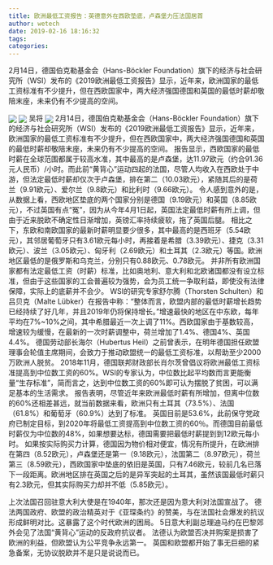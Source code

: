 ```yaml
---
title: 欧洲最低工资报告：英德意外在西欧垫底，卢森堡力压法国居首
author: wetech
date: 2019-02-16 18:16:32
tags: 
categories: 
---
```

2月14日，德国伯克勒基金会（Hans-Böckler Foundation）旗下的经济与社会研究所（WSI）发布的《2019欧洲最低工资报告》显示，近年来，欧洲国家的最低工资标准有不少提升，但在西欧国家中，两大经济强国德国和英国的最低时薪却敬陪末座，未来仍有不少提高的空间。
<!-- more -->
<img align="center" border="0" src="https://imgcdn.yicai.com/uppics/images/2019/02/96c2d6f519486f6362d6692cd9f3a3b8.jpg" />
<img align="center" border="0" src="https://imgcdn.yicai.com/uppics/images/2019/02/5b70bc5254f642f3b8a35eb44115fee6.jpg" />
吴将
<img align="center" border="0" src="https://imgcdn.yicai.com/uppics/images/2019/02/209fa9effa2cd9c301773d9c17fe02fd.jpg" />
2月14日，德国伯克勒基金会（Hans-Böckler Foundation）旗下的经济与社会研究所（WSI）发布的《2019欧洲最低工资报告》显示，近年来，欧洲国家的最低工资标准有不少提升，但在西欧国家中，两大经济强国德国和英国的最低时薪却敬陪末座，未来仍有不少提高的空间。
报告显示，西欧国家的最低时薪在全球范围都属于较高水准，其中最高的是卢森堡，达11.97欧元（约合91.36元人民币）/小时。而此前“黄背心”运动四起的法国，尽管人均收入在西欧处于中游，但法定最低时薪却仅次于卢森堡，排在第二（10.03欧元），紧随其后的是荷兰（9.91欧元）、爱尔兰（9.8欧元）和比利时（9.66欧元）。
令人感到意外的是，从数据上看，西欧地区垫底的两个国家分别是德国（9.19欧元）和英国（8.85欧元），不过英国有点“冤”，因为从今年4月1日起，英国法定最低时薪有所上调，但由于近来脱欧不确定性日渐增加，英镑汇率持续疲软，拖了英国后腿。
相比之下，东欧和南欧国家的最新时薪明显要少很多，其中最高的是西班牙（5.54欧元），其邻居葡萄牙只有3.61欧元每小时，再接着是希腊（3.39欧元）、捷克（3.31欧元）、波兰（3.05欧元）、匈牙利（2.69欧元）和土耳其（2.3欧元）等国。欧洲地区最低的是俄罗斯和乌克兰，分别只有0.88欧元、0.78欧元。
并非所有欧洲国家都有法定最低工资（时薪）标准，比如奥地利、意大利和北欧诸国都没有设立标准，但由于这些国家的工会普遍较为强势，会为员工统一争取利益，即使没有法律保障，实际上的底薪并不会少。
WSI的研究专家舒尔腾（Thorsten Schulten）和吕贝克（Malte Lübker）在报告中称：“整体而言，欧盟内部的最低时薪增长趋势已经持续了好几年，并且2019年仍将保持增长。”增速最快的地区在中东欧，每年平均在7%~10%之间，其中希腊最近一次上调了11%。西欧国家由于基数较高，增速较为缓慢，在最新的一次时薪调整中，荷兰增加了1.4%、德国4%、英国4.4%。
德国劳动部长海尔（Hubertus Heil）之前曾表示，在明年德国担任欧盟理事会轮值主席期间，会致力于推动欧盟统一的最低工资标准，以帮助至少2000万欧洲人脱贫。
2018年11月，德国联邦财政部长肖尔茨曾倡议将欧洲最低工资标准提高到中位数工资的60%。WSI的专家认为，中位数比起平均数而言更能衡量“生存标准”，简而言之，达到中位数工资的60%即可认为摆脱了贫困，可以满足基本的生活需求。
报告表明，尽管近年来欧洲最低时薪有所增加，但离中位数的60%还相差甚远，就当前数据来看，欧洲只有土耳其（73.5%）、法国（61.8%）和葡萄牙（60.9%）达到了标准。
英国目前是53.6%，此前保守党政府已制定目标，到2020年将最低工资提高到中位数工资的60％。而德国目前最低时薪仅为中位数的48%，如果想要达标，德国需要把最低时薪提到到12欧元每小时。
如果按实际购买力计算，德国因为物价相对便宜，情况有所提升，在欧洲排在第四（8.52欧元），卢森堡还是第一（9.18欧元），法国第二（8.97欧元），荷兰第三（8.59欧元），西欧国家中垫底的依旧是英国，只有7.46欧元，较前几名已落下一段距离。欧洲地区排在英国之后的是异军突起的土耳其，虽然该国最低时薪只有2.3欧元，但其实际购买力却并不低（5.85欧元）。
 
 
上次法国召回驻意大利大使是在1940年，那次还是因为意大利对法国宣战了。
德法两国政府、欧盟的政治精英对于《亚琛条约》的赞美，与在法国社会爆发的抗议形成鲜明对比。这暴露了这个时代欧洲的困局。
5日意大利副总理迪马约在巴黎郊外会见了法国“黄背心”运动的反政府抗议者。
法德认为欧盟否决并购案是损害了欧洲的利益，但欧盟认为公平竞争永远第一。
英国和欧盟都开始了事无巨细的紧急备案，无协议脱欧并不是只是说说而已。

